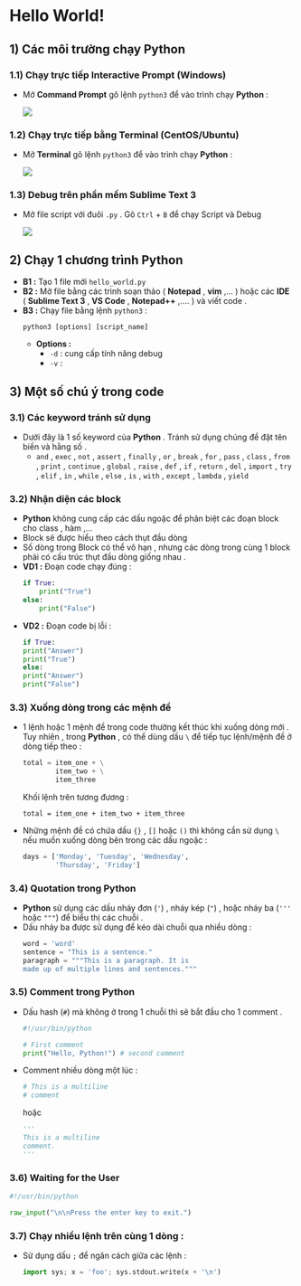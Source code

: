 # Hello World!
## **1) Các môi trường chạy Python**
### **1.1) Chạy trực tiếp Interactive Prompt (Windows)**
- Mở **Command Prompt** gõ lệnh `python3` để vào trình chạy **Python** :
    
    <img src=https://i.imgur.com/2XW0zks.png>

### **1.2) Chạy trực tiếp bằng Terminal (CentOS/Ubuntu)**
- Mở **Terminal** gõ lệnh `python3` để vào trình chạy **Python** :

    <img src=https://i.imgur.com/SPGFv6f.png>

### **1.3) Debug trên phần mềm Sublime Text 3**
- Mở file script với đuôi `.py` . Gõ `Ctrl` + `B` để chạy Script và Debug

    <img src=https://i.imgur.com/NSVxiln.png>

## **2) Chạy 1 chương trình Python**
- **B1 :** Tạo 1 file mới `hello_world.py`
- **B2 :** Mở file bằng các trình soạn thảo ( **Notepad** , **vim** ,... ) hoặc các **IDE** ( **Sublime Text 3** , **VS Code** , **Notepad++** ,.... ) và viết code .
- **B3 :** Chạy file bằng lệnh `python3` :
    ```
    python3 [options] [script_name]
    ```
    - **Options :**
        - `-d` : cung cấp tính năng debug
        - `-v` : 

## **3) Một số chú ý trong code**
### **3.1) Các keyword tránh sử dụng**
- Dưới đây là 1 số keyword của **Python** . Tránh sử dụng chúng để đặt tên biến và hằng số .
    - `and` , `exec` , `not` , `assert` , `finally` , `or` , `break` , `for` , `pass` , `class` , `from` , `print` , `continue` , `global` , `raise` , `def` , `if` , `return` , `del` , `import` , `try` , `elif` , `in` , `while` , `else` , `is` , `with` , `except` , `lambda` , `yield`
### **3.2) Nhận diện các block**
- **Python** không cung cấp các dấu ngoặc để phân biệt các đoạn block cho class , hàm ,... 
- Block sẽ được hiểu theo cách thụt đầu dòng
- Số dòng trong Block có thể vô hạn , nhưng các dòng trong cùng 1 block phải có cấu trúc thụt đầu dòng giống nhau .
- **VD1 :** Đoạn code chạy đúng :
    ```py
    if True:
        print("True")
    else:
        print("False")
    ```
- **VD2 :** Đoạn code bị lỗi :
    ```py
    if True:
    print("Answer")
    print("True")
    else:
    print("Answer")
    print("False")
    ```
### **3.3) Xuống dòng trong các mệnh đề**
- 1 lệnh hoặc 1 mệnh đề trong code thường kết thúc khi xuống dòng mới . Tuy nhiên , trong **Python** , có thể dùng dấu `\` để tiếp tục lệnh/mệnh đề ở dòng tiếp theo :
    ```py
    total = item_one + \
            item_two + \
            item_three
    ```
    Khối lệnh trên tương đương :
    ```
    total = item_one + item_two + item_three
    ```
- Những mệnh đề có chứa dấu `{}` , `[]` hoặc `()` thì không cần sử dụng `\` nếu muốn xuống dòng bên trong các dấu ngoặc :
    ```py
    days = ['Monday', 'Tuesday', 'Wednesday',
            'Thursday', 'Friday']
    ```
### **3.4) Quotation trong Python**
- **Python** sử dụng các dấu nháy đơn (`'`) , nháy kép (`"`) , hoặc nháy ba (`'''` hoặc `"""`) để biểu thị các chuỗi .
- Dấu nháy ba được sử dụng để kéo dài chuỗi qua nhiều dòng :
    ```py
    word = 'word'
    sentence = "This is a sentence."
    paragraph = """This is a paragraph. It is
    made up of multiple lines and sentences."""
    ```
### **3.5) Comment trong Python**
- Dấu hash (`#`) mà không ở trong 1 chuỗi thì sẽ bắt đầu cho 1 comment .
    ```py
    #!/usr/bin/python

    # First comment
    print("Hello, Python!") # second comment
    ```
- Comment nhiều dòng một lúc :
    ```py
    # This is a multiline
    # comment
    ```
    hoặc
    ```py
    '''
    This is a multiline
    comment.
    '''
    ```
### **3.6) Waiting for the User**
```py
#!/usr/bin/python

raw_input("\n\nPress the enter key to exit.")
```
### **3.7) Chạy nhiều lệnh trên cùng 1 dòng :**
- Sử dụng dấu `;` để ngăn cách giữa các lệnh :
    ```py
    import sys; x = 'foo'; sys.stdout.write(x + '\n')
    ```
